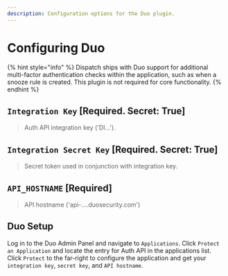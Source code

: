 ```yaml
---
description: Configuration options for the Duo plugin.
---
```


# Configuring Duo

{% hint style="info" %}
Dispatch ships with Duo support for additional multi-factor authentication checks within the application, such as when a snooze rule is created. This plugin is not required for core functionality.
{% endhint %}

## `Integration Key` \[Required. Secret: True\]

> Auth API integration key ('DI...').

## `Integration Secret Key` \[Required. Secret: True\]

> Secret token used in conjunction with integration key.

## `API_HOSTNAME` \[Required\]

> API hostname ('api-....duosecurity.com')

## Duo Setup

Log in to the Duo Admin Panel and navigate to `Applications`. Click `Protect an Application` and locate the entry for Auth API in the applications list. Click `Protect` to the far-right to configure the application and get your `integration key`, `secret key`, and `API hostname`.
